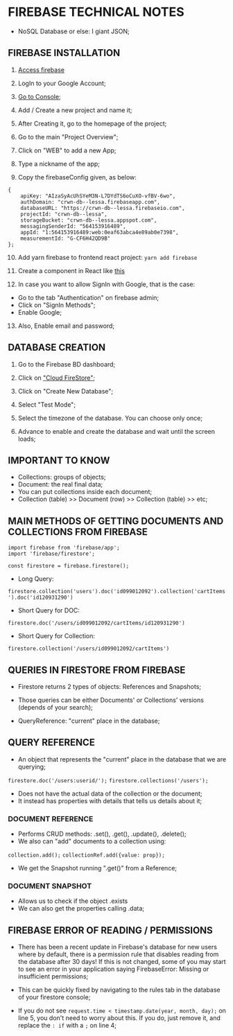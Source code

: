 # FIREBASE TECHNICAL NOTES

- NoSQL Database or else: I giant JSON;

## FIREBASE INSTALLATION

1. [Access firebase](https://firebase.google.com/)

2. LogIn to your Google Account;
3. [Go to Console](https://console.firebase.google.com/u/0/?pli=1);

4. Add / Create a new project and name it;

5. After Creating it, go to the homepage of the project;

6. Go to the main "Project Overview";

7. Click on "WEB" to add a new App;

8. Type a nickname of the app;

9. Copy the firebaseConfig given, as below:
```
{
    apiKey: "AIzaSyAcUhSYeM3N-L7DYdTS6oCuXO-vfBV-6wo",
    authDomain: "crwn-db--lessa.firebaseapp.com",
    databaseURL: "https://crwn-db--lessa.firebaseio.com",
    projectId: "crwn-db--lessa",
    storageBucket: "crwn-db--lessa.appspot.com",
    messagingSenderId: "564153916489",
    appId: "1:564153916489:web:0eaf63abca4e89ab0e7398",
    measurementId: "G-CF6H42QD9B"
};
```

10. Add yarn firebase to frontend react project:
``yarn add firebase``

11. Create a component in React like [this](https://github.com/jvlessa/React--Zero-To-Mastery/blob/master/crwn-clothing/src/firebase/firebase.utils.js)

12. In case you want to allow SignIn with Google, that is the case:
- Go to the tab "Authentication" on firebase admin;
- Click on "SignIn Methods";
- Enable Google;

13. Also, Enable email and password;

## DATABASE CREATION

1. Go to the Firebase BD dashboard;

2. Click on ["Cloud FireStore"](https://console.firebase.google.com/u/0/project/crwn-db--lessa/firestore);

3. Click on "Create New Database";

4. Select "Test Mode";

5. Select the timezone of the database. You can choose only once;

6. Advance to enable and create the database and wait until the screen loads;

## IMPORTANT TO KNOW
- Collections: groups of objects;
- Document: the real final data;
- You can put collections inside each document;
- Collection (table) >> Document (row) >> Collection (table) >> etc;

## MAIN METHODS OF GETTING DOCUMENTS AND COLLECTIONS FROM FIREBASE

```
import firebase from 'firebase/app';
import 'firebase/firestore';

const firestore = firebase.firestore();
```

- Long Query:

`` firestore.collection('users').doc('id099012092').collection('cartItems').doc('id120931290') ``

- Short Query for DOC:

`` firestore.doc('/users/id099012092/cartItems/id120931290') ``

- Short Query for Collection:

`` firestore.collection('/users/id099012092/cartItems') ``

## QUERIES IN FIRESTORE FROM FIREBASE

- Firestore returns 2 types of objects: References and Snapshots;
- Those queries can be either Documents' or Collections' versions (depends of your search);

- QueryReference: "current" place in the database;

## QUERY REFERENCE

- An object that represents the "current" place in the database that we are querying;

`` firestore.doc('/users:userid/'); ``
`` firestore.collections('/users'); ``

- Does not have the actual data of the collection or the document;
- It instead has properties with details that tells us details about it;

### DOCUMENT REFERENCE

- Performs CRUD methods: .set(), .get(), .update(), .delete();
- We also can "add" documents to a collection using: 

`` collection.add(); ``
`` collectionRef.add({value: prop}); ``

- We get the Snapshot running ".get()" from a Reference;

### DOCUMENT SNAPSHOT

- Allows us to check if the object .exists
- We can also get the properties calling .data;

## FIREBASE ERROR OF READING / PERMISSIONS

- There has been a recent update in Firebase's database for new users where by default, there is a permission rule that disables reading from the database after 30 days! If this is not changed, some of you may start to see an error in your application saying FirebaseError: Missing or insufficient permissions;

- This can be quickly fixed by navigating to the rules tab in the database of your firestore console;

- If you do not see `` request.time < timestamp.date(year, month, day); `` on line 5, you don't need to worry about this. If you do, just remove it, and replace the `` : if `` with a `` ; `` on line 4;